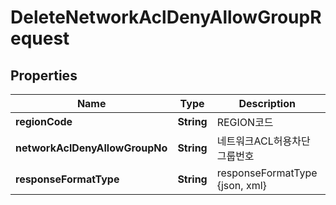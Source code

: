 
# DeleteNetworkAclDenyAllowGroupRequest

## Properties
Name | Type | Description | Notes
------------ | ------------- | ------------- | -------------
**regionCode** | **String** | REGION코드 |  [optional]
**networkAclDenyAllowGroupNo** | **String** | 네트워크ACL허용차단그룹번호 | 
**responseFormatType** | **String** | responseFormatType {json, xml} |  [optional]



